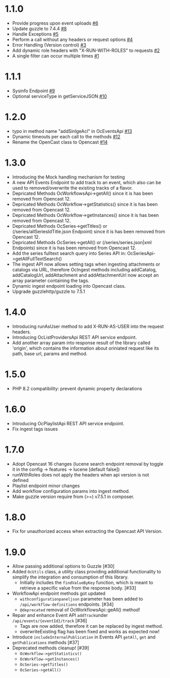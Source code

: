 # 1.1.0
 - Provide progress upon event uploads [#6](https://github.com/elan-ev/opencast-php-library/issues/6)
 - Update guzzle to 7.4.4 [#8](https://github.com/elan-ev/opencast-php-library/issues/8)
 - Handle Exceptions [#5](https://github.com/elan-ev/opencast-php-library/issues/5)
 - Perform a call without any headers or request options [#4](https://github.com/elan-ev/opencast-php-library/issues/4)
 - Error Handling (Version control) [#3](https://github.com/elan-ev/opencast-php-library/issues/3)
 - Add dynamic role headers with "X-RUN-WITH-ROLES" to requests [#2](https://github.com/elan-ev/opencast-php-library/issues/2)
 - A single filter can occur multiple times [#1](https://github.com/elan-ev/opencast-php-library/issues/1)

# 1.1.1
- Sysinfo Endpoint [#9](https://github.com/elan-ev/opencast-php-library/issues/9)
- Optional serviceType in getServiceJSON [#10](https://github.com/elan-ev/opencast-php-library/issues/10)

# 1.2.0
- typo in method name "addSinlgeAcl" in OcEventsApi [#13](https://github.com/elan-ev/opencast-php-library/issues/13)
- Dynamic timeouts per each call to the methods [#12](https://github.com/elan-ev/opencast-php-library/issues/12)
- Rename the OpenCast class to Opencast [#14](https://github.com/elan-ev/opencast-php-library/issues/14)

# 1.3.0
- Introducing the Mock handling mechanism for testing
- A new API Events Endpoint to add track to an event, which also can be used to removed/overwrite the existing tracks of a flavor.
- Depricated Methods OcWorkflowsApi->getAll() since it is has been removed from Opencast 12.
- Depricated Methods OcWorkflow->getStatistics() since it is has been removed from Opencast 12.
- Depricated Methods OcWorkflow->getInstances() since it is has been removed from Opencast 12.
- Depricated Methods OcSeries->getTitles() or (/series/allSeriesIdTitle.json Endpoint) since it is has been removed from Opencast 12.
- Depricated Methods OcSeries->getAll() or (/series/series.json|xml Endpoints) since it is has been removed from Opencast 12.
- Add the series fulltext search query into Series API in: OcSeriesApi->getAllFullTextSearch()
- The ingest API now allows setting tags when ingesting attachments or catalogs via URL, therefore OcIngest methods including addCatalog, addCatalogUrl, addAttachment and addAttachmentUrl now accept an array parameter containing the tags.
- Dynamic ingest endpoint loading into Opencast class.
- Upgrade guzzlehttp/guzzle to 7.5.1

# 1.4.0
- Introducing runAsUser method to add X-RUN-AS-USER into the request headers.
- Introducing OcListProvidersApi REST API service endpoint.
- Add another array param into response result of the library called 'origin', which contains the information about oriniated request like its path, base url, params and method.

# 1.5.0
- PHP 8.2 compatibility: prevent dynamic property declarations

# 1.6.0
- Introducing OcPlaylistApi REST API service endpoint.
- Fix ingest tags issues

# 1.7.0
- Adopt Opencast 16 changes (lucene search endpoint removal by toggle it in the config -> features -> lucene [default false])
- runWithRoles does not apply the headers when api version is not defined
- Playlist endpoint minor changes
- Add workflow configuration params into ingest method.
- Make guzzle version require from (>=) v7.5.1 in composer.

# 1.8.0
- Fix for unauthorized access when extracting the Opencast API Version.

# 1.9.0
- Allow passing additional options to Guzzle [#30]
- Added `OcUtils` class, a utility class providing additional functionality to simplify the integration and consumption of this library.
  - Initially includes the `findValueByKey` function, which is meant to retrieve a specific value from the response body. [#33]
- WorkflowApi endpoint methods got updated
  - `withconfigurationpaneljson` parameter has been added to `/api/workflow-definitions` endpoints. [#34]
  - `@deprecated` removal of OcWorkflowsApi::geAll() method!
- Repair and enhance Event API `addTrack`under `/api/events/{eventId}/track` [#36]
  - Tags are now added, therefore it can be replaced by ingest method.
  - overwriteExisting flag has been fixed and works as expected now!
- Introduce `includeInternalPublication` in Events API `getAll`, `get` and `getPublications` methods [#37]
- Deprecated methods cleanup! [#39]
  - `OcWorkflow->getStatistics()`
  - `OcWorkflow->getInstances()`
  - `OcSeries->getTitles()`
  - `OcSeries->getAll()`
